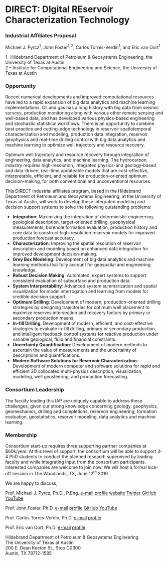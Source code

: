 # DIRECT: DIgital REservoir Characterization Technology

### Industrial Affiliates Proposal

Michael J. Pyrcz$^1$, John Foster$^{1,2}$, Carlos Torres-Verdín$^1$, and Eric van Oort$^1$

1- Hildebrand Department of Petroleum & Geosystems Engineering, the University of Texas at Austin  
2 – Institute for Computational Engineering and Science, the University of Texas at Austin

### Opportunity 

Recent numerical developments and improved computational resources have led to a rapid expansion of big data analytics and machine learning implementations. Oil and gas has a long history with big data from seismic surveys, production monitoring along with various other remote sensing and well-based data, and has developed various physics-based engineering and stochastic statistical workflows. There is an opportunity to combine best-practice and cutting-edge technology in reservoir spatiotemporal characterization and modeling, production data integration, reservoir geophysics and real-time drilling control with big data analytics and machine learning to optimize well trajectory and resource recovery.   
 
Optimum well trajectory and resource recovery through integration of engineering, data analytics, and machine learning.
The hydrocarbon industry requires high-resolution, integrated physics-and geology-based and data-driven, real-time updateable models that are cost-effective, interpretable, efficient, and reliable for production-oriented optimum decision-making, for both conventional and unconventional resources.  
 
This DIRECT industrial affiliates program, based in the Hildebrand Department of Petroleum and Geosystems Engineering, at the University of Texas at Austin, will work to develop these integrated modeling and decision support systems to solve the following outstanding problems: 

* **Integration**: Maximizing the integration of deterministic engineering, geological description, target-oriented drilling, geophysical measurements, borehole formation evaluation, production history and core data to construct high-resolution reservoir models for improved production forecast accuracy.   
* **Characterization**: Improving the spatial resolution of reservoir description and modeling based on enhanced data integration for improved development decision-making.  
* **Grey Box Modeling**: Development of big data analytics and machine learning methods that fully account for geospatial and engineering knowledge.  
* **Robust Decision Making**: Automated, expert systems to support consistent evaluation of subsurface and production data.   
* **System Interpretability**: Advanced system summarization and spatial visualization for model interrogation and learning from models for credible decision support.   
* **Optimum Drilling**: Development of modern, production-oriented drilling strategies by designing trajectories for optimum well placement to maximize reserves intersection and recovery factors by primary or secondary production means.   
* **In-fill Drilling**: Development of modern, efficient, and cost-effective strategies to evaluate in-fill drilling, primary or secondary production, and intelligent feedback control systems for reactive production under variable geological, fluid and financial constraints.  
* **Uncertainty Quantification**: Development of modern methods to ascertain the value of measurements and the uncertainty of descriptions and quantifications.   
* **Modern Software Solutions for Reservoir Characterization**: Development of modern computer and software solutions for rapid and efficient 3D collocated multi-physics description, visualization, modeling, well geosteering, and production forecasting.  

### Consortium Leadership

The faculty leading this IAP are uniquely capable to address these challenges, given our strong knowledge concerning geology, geophysics, geomechanics, drilling and completions, reservoir engineering, formation evaluation, geostatistics, reservoir modeling, data analytics and machine learning. 

### Membership 

Consortium start-up requires three supporting partner companies at \$60k/year. At this level of support, the consortium will be able to support 3-4 PhD students to conduct the planned research supervised by leading faculty and while integrating input from the consortium participants. Interested companies are welcome to join now. We will host a formal kick-off session in The Woodlands, TX, June 12$^{th}$ 2019.

We are happy to discuss, 

Prof. Michael J. Pyrcz, Ph.D., P.Eng. [e-mail](mailto:mpyrcz@austin.utexas.edu) [profile](http://pge.utexas.edu/facultystaff/profiles/pyrcz) [website](www.michaelpyrcz.com) [Twitter](https://twitter.com/geostatsguy) [GitHub](https://github.com/GeostatsGuy) [YouTube](https://www.youtube.com/channel/UCLqEr-xV-ceHdXXXrTId5ig)		

Prof. John Foster, Ph.D. [e-mail](mailto:jfoster@austin.utexas.edu) [profile](http://pge.utexas.edu/facultystaff/profiles/foster) [GitHub](https://github.com/johntfoster) [YouTube](https://www.youtube.com/channel/UCuYjtIdSaKZL-yXOI-JXKXA)

Prof. Carlos Torres-Verdin, Ph.D. [e-mail](mailto:cverdin@austin.utexas.edu) [profile](http://pge.utexas.edu/facultystaff/profiles/torres-verdin) 				

Prof. Eric van Oort, Ph.D. [e-mail](vanoort@austin.utexas.edu) [profile](http://pge.utexas.edu/facultystaff/profiles/vanoort)

Hildebrand Department of Petroleum & Geosystems Engineering  
The University of Texas at Austin  
200 E. Dean Keeton St., Stop C0300  
Austin, TX 78712-1585 

